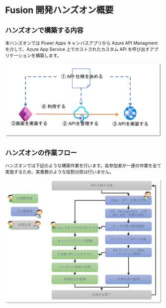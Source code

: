 # Fusion 開発ハンズオン概要



## ハンズオンで構築する内容

本ハンズオンでは Power Apps キャンバスアプリから Azure API Managment を介して、Azure App Service 上でホストされたカスタム API を呼び出すアプリケーションを構築します。

![](./images/section00-architecture-overview.png)


## ハンズオンの作業フロー

ハンズオンでは下記のような構築作業を行います。各参加者が一連の作業を全て実施するため、実業務のような役割分担は行いません。

![](./images/section00-handson-workflow.png)
